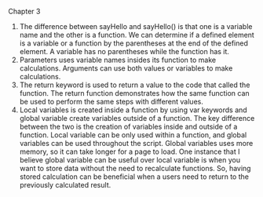 Chapter 3
1. The difference between sayHello and sayHello() is that one is a variable name and the other is a function.  We can determine if a defined element is a variable or a function by the parentheses at the end of the defined element.  A variable has no parentheses while the function has it.
2. Parameters uses variable names insides its function to make calculations.  Arguments can use both values or variables to make calculations.
3. The return keyword is used to return a value to the code that called the function.  The return function demonstrates how the same function can be used to perform the same steps with different values.
4. Local variables is created inside a function by using var keywords and global variable create variables outside of a function.  The key difference between the two is the creation of variables inside and outside of a function.  Local variable can be only used within a function, and global variables can be used throughout the script.  Global variables uses more memory, so it can take longer for a page to load.  One instance that I believe global variable can be useful over local variable is when you want to store data without the need to recalculate functions.  So, having stored calculation can be beneficial when a users need to return to the previously calculated result. 
